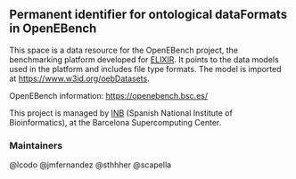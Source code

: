 ## Permanent identifier for ontological dataFormats in OpenEBench

This space is a data resource for the OpenEBench project, the benchmarking platform developed for [ELIXIR](https://elixir-europe.org/). It points to the data models used in the platform and includes file type formats. The model is imported at https://www.w3id.org/oebDatasets.

OpenEBench information: https://openebench.bsc.es/ 

This project is managed by [INB](https://www.bsc.es/discover-bsc/organisation/scientific-structure/spanish-national-bioinformatics-institute-inbelixir) (Spanish National Institute of Bioinformatics), at the Barcelona Supercomputing Center.

### Maintainers

@lcodo
@jmfernandez
@sthhher
@scapella

